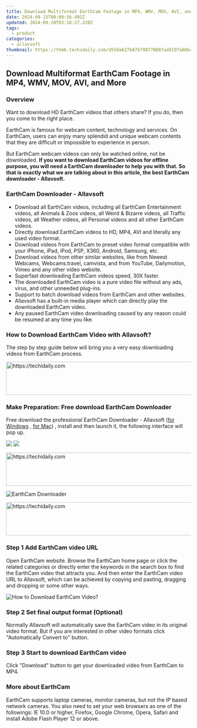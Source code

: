 ```yaml
---
title: Download Multiformat EarthCam Footage in MP4, WMV, MOV, AVI, and More
date: 2024-09-15T00:09:56.492Z
updated: 2024-09-20T03:16:27.220Z
tags:
  - product
categories:
  - allavsoft
thumbnail: https://thmb.techidaily.com/d558a627b87b79877888fadd197a60bce9f9f188240e22025a6fa593d0f053ec.jpg
---
```


## Download Multiformat EarthCam Footage in MP4, WMV, MOV, AVI, and More

### Overview

Want to download HD EarthCam videos that others share? If you do, then you come to the right place.

EarthCam is famous for webcam content, technology and services. On EarthCam, users can enjoy many splendid and unique webcam contents that they are difficult or impossible to experience in person.

But EarthCam webcam videos can only be watched online, not be downloaded. **If you want to download EarthCam videos for offline purpose, you will need a EarthCam downloader to help you with that. So that is exactly what we are talking about in this article, the best EarthCam downloader - Allavsoft.**

### EarthCam Downloader - Allavsoft

* Download all EarthCam videos, including all EarthCam Entertainment videos, all Animals & Zoos videos, all Weird & Bizarre videos, all Traffic videos, all Weather videos, all Personal videos and all other EarthCam videos.
* Directly download EarthCam videos to HD, MP4, AVI and literally any used video format.
* Download videos from EarthCam to preset video format compatible with your iPhone, iPad, iPod, PSP, X360, Android, Samsung, etc.
* Download videos from other similar websites, like from Newest Webcams, Webcams.travel, camvista, and from YouTube, Dailymotion, Vimeo and any other video website.
* Superfast downloading EarthCam videos speed, 30X faster.
* The downloaded EarthCam video is a pure video file without any ads, virus, and other unneeded plug-ins.
* Support to batch download videos from EarthCam and other websites.
* Allavsoft has a built-in media player which can directly play the downloaded EarthCam video.
* Any paused EarthCam video downloading caused by any reason could be resumed at any time you like.

### How to Download EarthCam Video with Allavsoft?

The step by step guide below will bring you a very easy downloading videos from EarthCam process.

<!-- affiliate ads begin -->
<a href="https://appsumo.8odi.net/c/5597632/2151866/7443" target="_top" id="2151866">
  <img src="//a.impactradius-go.com/display-ad/7443-2151866" border="0" alt="https://techidaily.com" width="728" height="90"/>
</a>
<img height="0" width="0" src="https://appsumo.8odi.net/i/5597632/2151866/7443" style="position:absolute;visibility:hidden;" border="0" />
<!-- affiliate ads end -->

### Make Preparation: Free download EarthCam Downloader

Free download the professional EarthCam Downloader - Allavsoft ([for Windows](https://tools.techidaily.com/allavsoft/products/) , [for Mac](https://tools.techidaily.com/allavsoft/products/)) , install and then launch it, the following interface will pop up.

[![](https://www.allavsoft.com/how-to/../images/how-to/free-download-win.jpg)](https://tools.techidaily.com/allavsoft/products/) [![](https://www.allavsoft.com/how-to/../images/how-to/free-download-mac.jpg)](https://tools.techidaily.com/allavsoft/products/)

<!-- affiliate ads begin -->
<a href="https://appsumo.8odi.net/c/5597632/2087395/7443" target="_top" id="2087395">
  <img src="//a.impactradius-go.com/display-ad/7443-2087395" border="0" alt="https://techidaily.com" width="728" height="90"/>
</a>
<img height="0" width="0" src="https://appsumo.8odi.net/i/5597632/2087395/7443" style="position:absolute;visibility:hidden;" border="0" />
<!-- affiliate ads end -->

![EarthCam Downloader](https://www.allavsoft.com/how-to/../images/allavsoft/screen-shot-600.jpg)

<!-- affiliate ads begin -->
<a href="https://appsumo.8odi.net/c/5597632/2130885/7443" target="_top" id="2130885">
  <img src="//a.impactradius-go.com/display-ad/7443-2130885" border="0" alt="https://techidaily.com" width="600" height="90"/>
</a>
<img height="0" width="0" src="https://appsumo.8odi.net/i/5597632/2130885/7443" style="position:absolute;visibility:hidden;" border="0" />
<!-- affiliate ads end -->

### Step 1 Add EarthCam video URL

Open EarthCam website. Browse the EarthCam home page or click the related categories or directly enter the keywords in the search box to find the EarthCam video that attracts you. And then enter the EarthCam video URL to Allavsoft, which can be achieved by copying and pasting, dragging and dropping or some other ways.

![How to Download EarthCam Video?](https://www.allavsoft.com/how-to/../images/how-to/download-rtmp-video/download-rtmp-video.jpg)

### Step 2 Set final output format (Optional)

Normally Allavsoft will automatically save the EarthCam video in its original video format. But if you are interested in other video formats click "Automatically Convert to" button.

### Step 3 Start to download EarthCam video

Click "Download" button to get your downloaded video from EarthCam to MP4.

### More about EarthCam

EarthCam supports laptop cameras, monitor cameras, but not the IP based network cameras. You also need to set your web browsers as one of the followings: IE 10.0 or higher, Firefox, Google Chrome, Opera, Safari and install Adobe Flash Player 12 or above.

<ins class="adsbygoogle"
     style="display:block"
     data-ad-format="autorelaxed"
     data-ad-client="ca-pub-7571918770474297"
     data-ad-slot="1223367746"></ins>

<ins class="adsbygoogle"
     style="display:block"
     data-ad-client="ca-pub-7571918770474297"
     data-ad-slot="8358498916"
     data-ad-format="auto"
     data-full-width-responsive="true"></ins>
